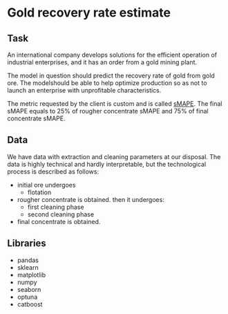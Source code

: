 # Gold recovery rate estimate

## Task
An international company develops solutions for the efficient operation of industrial enterprises, and it has an order from a gold mining plant.

The model in question should predict the recovery rate of gold from gold ore. The modelshould be able to help optimize production so as not to launch an enterprise with unprofitable characteristics.

The metric requested by the client is custom and is called [sMAPE](https://pictures.s3.yandex.net/resources/smape_1576239058.jpg). The final sMAPE equals to 25% of rougher concentrate sMAPE and 75% of final concentrate sMAPE.

## Data
We have data with extraction and cleaning parameters at our disposal. The data is highly technical and hardly interpretable, but the technological process is described as follows:
- initial ore undergoes
    * flotation
- rougher concentrate is obtained. then it undergoes:
     * first cleaning phase
    * second cleaning phase
- final concentrate is obtained.

## Libraries
- pandas
- sklearn
- matplotlib
- numpy
- seaborn
- optuna
- catboost

